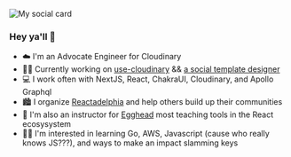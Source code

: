 ![My social card](https://res.cloudinary.com/testing-hooks-upload/image/upload/v1594327700/og-image_1_c2xx6n.png)

### Hey ya'll 👋

- :cloud:  I'm an Advocate Engineer for Cloudinary
- 👷‍♂️  Currently working on [use-cloudinary](https://github.com/domitriusclark/use-cloudinary) && [a social template designer](https://github.com/domitriusclark/generate-media-templates)
- :computer:  I work often with NextJS, React, ChakraUI, Cloudinary, and Apollo Graphql
- :cityscape:  I organize [Reactadelphia](https://meetup.com/reactadelphia) and help others build up their communities
- :egg:  I'm also an instructor for [Egghead](https://egghead.io/instructors/domitrius-clark) most teaching tools in the React ecosysystem 
- 👨‍🏫   I'm interested in learning Go, AWS, Javascript (cause who really knows JS???), and ways to make an impact slamming keys
